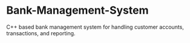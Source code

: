 # Bank-Management-System
C++ based bank management system for handling customer accounts, transactions, and reporting.
